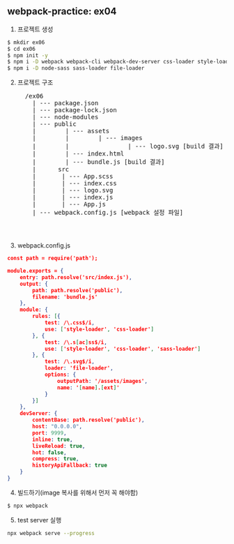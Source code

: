 ## webpack-practice: ex04
1. 프로젝트 생성
```bash
$ mkdir ex06
$ cd ex06
$ npm init -y
$ npm i -D webpack webpack-cli webpack-dev-server css-loader style-loader
$ npm i -D node-sass sass-loader file-loader
```
2. 프로젝트 구조
   <pre>
     /ex06
       | --- package.json
       | --- package-lock.json
       | --- node-modules
       | --- public
       |        | --- assets
       |        |        | --- images
       |        |                | --- logo.svg [build 결과]
       |        | --- index.html
       |        | --- bundle.js [build 결과]
       |      src
       |       | --- App.scss
       |       | --- index.css
       |       | --- logo.svg
       |       | --- index.js
       |       | --- App.js
       | --- webpack.config.js [webpack 설정 파일]
   <pre>

3. webpack.config.js
```json
const path = require('path');

module.exports = {
    entry: path.resolve('src/index.js'),
    output: {
        path: path.resolve('public'),
        filename: 'bundle.js'
    },
    module: {
        rules: [{
            test: /\.css$/i,
            use: ['style-loader', 'css-loader']
        }, {
            test: /\.s[ac]ss$/i,
            use: ['style-loader', 'css-loader', 'sass-loader']
        }, {
            test: /\.svg$/i,
            loader: 'file-loader',
            options: {
                outputPath: '/assets/images',
                name: '[name].[ext]'
            }
        }]
    },
    devServer: {
        contentBase: path.resolve('public'),
        host: "0.0.0.0",
        port: 9999,
        inline: true,
        liveReload: true,
        hot: false,
        compress: true,
        historyApiFallback: true
    }
} 
```

4. 빌드하기(image 복사를 위해서 먼저 꼭 해야함)
```bash
$ npx webpack
```
5. test server 실행
```bash
npx webpack serve --progress
```
